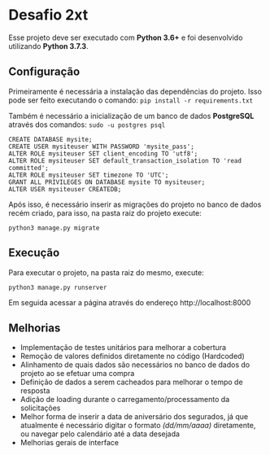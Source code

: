 # Desafio 2xt

Esse projeto deve ser executado com **Python 3.6+** e foi desenvolvido utilizando **Python 3.7.3**.

## Configuração

Primeiramente é necessária a instalação das dependências do projeto. Isso pode ser feito executando o comando:
``pip install -r requirements.txt``

Também é necessário a inicialização de um banco de dados **PostgreSQL** através dos comandos:
```sudo -u postgres psql ``` 
``` 
CREATE DATABASE mysite;
CREATE USER mysiteuser WITH PASSWORD 'mysite_pass';
ALTER ROLE mysiteuser SET client_encoding TO 'utf8';
ALTER ROLE mysiteuser SET default_transaction_isolation TO 'read committed';
ALTER ROLE mysiteuser SET timezone TO 'UTC';
GRANT ALL PRIVILEGES ON DATABASE mysite TO mysiteuser;
ALTER USER mysiteuser CREATEDB;
```

Após isso, é necessário inserir as migrações do projeto no banco de dados recém criado, para isso, na pasta raiz do projeto execute:
```
python3 manage.py migrate
```

## Execução

Para executar o projeto, na pasta raiz do mesmo, execute:
```
python3 manage.py runserver
```
Em seguida acessar a página através do endereço http://localhost:8000

## Melhorias

 - Implementação de testes unitários para melhorar a cobertura
 - Remoção de valores definidos diretamente no código (Hardcoded)
 - Alinhamento de quais dados são necessários no banco de dados do projeto ao se efetuar uma compra
 - Definição de dados a serem cacheados para melhorar o tempo de resposta
 - Adição de loading durante o carregamento/processamento da solicitações
 - Melhor forma de inserir a data de aniversário dos segurados, já que atualmente é necessário digitar o formato _(dd/mm/aaaa)_ diretamente, ou navegar pelo calendário até a data desejada
 - Melhorias gerais de interface
